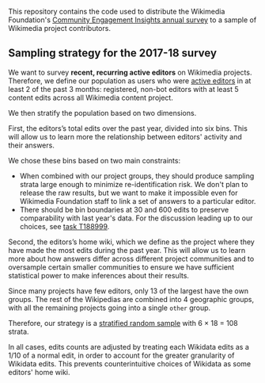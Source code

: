 This repository contains the code used to distribute the Wikimedia Foundation's [Community Engagement Insights annual survey](https://meta.wikimedia.org/wiki/Community_Engagement_Insights/Annual_surveys) to a sample of Wikimedia project contributors.

## Sampling strategy for the 2017-18 survey

We want to survey **recent, recurring active editors** on Wikimedia projects. Therefore, we define our population as users who were [active editors](https://meta.wikimedia.org/wiki/Research:Active_editor) in at least 2 of the past 3 months: registered, non-bot editors with at least 5 content edits across all Wikimedia content project.

We then stratify the population based on two dimensions.

First, the editors’s total edits over the past year, divided into six bins. This will allow us to learn more the relationship between editors' activity and their answers.

We chose these bins based on two main constraints:
* When combined with our project groups, they should produce sampling strata large enough to minimize re-identification risk. We don't plan to release the raw results, but we want to make it impossible even for Wikimedia Foundation staff to link a set of answers to a particular editor.
* There should be bin boundaries at 30 and 600 edits to preserve comparability with last year's data.
For the discussion leading up to our choices, see [task T188999](https://phabricator.wikimedia.org/T188999).

Second, the editors’s home wiki, which we define as the project where they have made the most edits during the past year. This will allow us to learn more about how answers differ across different project communities and to oversample certain smaller communities to ensure we have sufficient statistical power to make inferences about their results.

Since many projects have few editors, only 13 of the largest have the own groups. The rest of the Wikipedias are combined into 4 geographic groups, with all the remaining projects going into a single `other` group.

Therefore, our strategy is a [stratified random sample](https://en.wikipedia.org/wiki/Stratified_sampling) with 6 × 18 = 108 strata.

In all cases, edits counts are adjusted by treating each Wikidata edits as a 1/10 of a normal edit, in order to account for the greater granularity of Wikidata edits. This prevents counterintuitive choices of Wikidata as some editors' home wiki.

